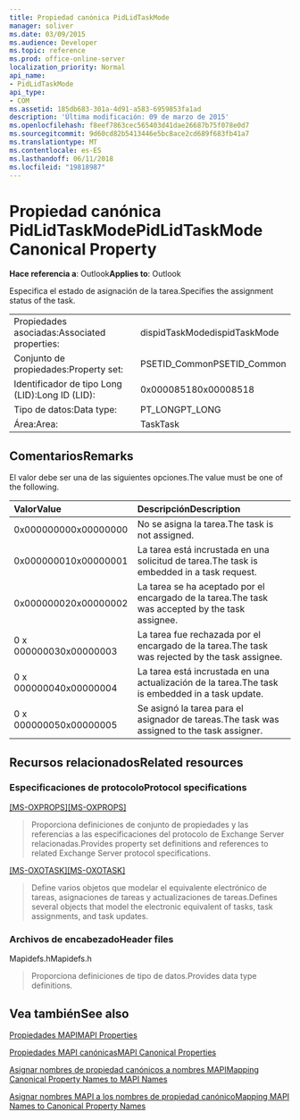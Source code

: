 ```yaml
---
title: Propiedad canónica PidLidTaskMode
manager: soliver
ms.date: 03/09/2015
ms.audience: Developer
ms.topic: reference
ms.prod: office-online-server
localization_priority: Normal
api_name:
- PidLidTaskMode
api_type:
- COM
ms.assetid: 185db683-301a-4d91-a583-6959853fa1ad
description: 'Última modificación: 09 de marzo de 2015'
ms.openlocfilehash: f8eef7863cec565403d41dae26687b75f078e0d7
ms.sourcegitcommit: 9d60cd82b5413446e5bc8ace2cd689f683fb41a7
ms.translationtype: MT
ms.contentlocale: es-ES
ms.lasthandoff: 06/11/2018
ms.locfileid: "19818987"
---
```

# <a name="pidlidtaskmode-canonical-property"></a><span data-ttu-id="bba36-103">Propiedad canónica PidLidTaskMode</span><span class="sxs-lookup"><span data-stu-id="bba36-103">PidLidTaskMode Canonical Property</span></span>

  
  
<span data-ttu-id="bba36-104">**Hace referencia a**: Outlook</span><span class="sxs-lookup"><span data-stu-id="bba36-104">**Applies to**: Outlook</span></span> 
  
<span data-ttu-id="bba36-105">Especifica el estado de asignación de la tarea.</span><span class="sxs-lookup"><span data-stu-id="bba36-105">Specifies the assignment status of the task.</span></span>
  
|||
|:-----|:-----|
|<span data-ttu-id="bba36-106">Propiedades asociadas:</span><span class="sxs-lookup"><span data-stu-id="bba36-106">Associated properties:</span></span>  <br/> |<span data-ttu-id="bba36-107">dispidTaskMode</span><span class="sxs-lookup"><span data-stu-id="bba36-107">dispidTaskMode</span></span>  <br/> |
|<span data-ttu-id="bba36-108">Conjunto de propiedades:</span><span class="sxs-lookup"><span data-stu-id="bba36-108">Property set:</span></span>  <br/> |<span data-ttu-id="bba36-109">PSETID_Common</span><span class="sxs-lookup"><span data-stu-id="bba36-109">PSETID_Common</span></span>  <br/> |
|<span data-ttu-id="bba36-110">Identificador de tipo Long (LID):</span><span class="sxs-lookup"><span data-stu-id="bba36-110">Long ID (LID):</span></span>  <br/> |<span data-ttu-id="bba36-111">0x00008518</span><span class="sxs-lookup"><span data-stu-id="bba36-111">0x00008518</span></span>  <br/> |
|<span data-ttu-id="bba36-112">Tipo de datos:</span><span class="sxs-lookup"><span data-stu-id="bba36-112">Data type:</span></span>  <br/> |<span data-ttu-id="bba36-113">PT_LONG</span><span class="sxs-lookup"><span data-stu-id="bba36-113">PT_LONG</span></span>  <br/> |
|<span data-ttu-id="bba36-114">Área:</span><span class="sxs-lookup"><span data-stu-id="bba36-114">Area:</span></span>  <br/> |<span data-ttu-id="bba36-115">Task</span><span class="sxs-lookup"><span data-stu-id="bba36-115">Task</span></span>  <br/> |
   
## <a name="remarks"></a><span data-ttu-id="bba36-116">Comentarios</span><span class="sxs-lookup"><span data-stu-id="bba36-116">Remarks</span></span>

<span data-ttu-id="bba36-117">El valor debe ser una de las siguientes opciones.</span><span class="sxs-lookup"><span data-stu-id="bba36-117">The value must be one of the following.</span></span>
  
|<span data-ttu-id="bba36-118">**Valor**</span><span class="sxs-lookup"><span data-stu-id="bba36-118">**Value**</span></span>|<span data-ttu-id="bba36-119">**Descripción**</span><span class="sxs-lookup"><span data-stu-id="bba36-119">**Description**</span></span>|
|:-----|:-----|
|<span data-ttu-id="bba36-120">0x00000000</span><span class="sxs-lookup"><span data-stu-id="bba36-120">0x00000000</span></span>  <br/> |<span data-ttu-id="bba36-121">No se asigna la tarea.</span><span class="sxs-lookup"><span data-stu-id="bba36-121">The task is not assigned.</span></span>  <br/> |
|<span data-ttu-id="bba36-122">0x00000001</span><span class="sxs-lookup"><span data-stu-id="bba36-122">0x00000001</span></span>  <br/> |<span data-ttu-id="bba36-123">La tarea está incrustada en una solicitud de tarea.</span><span class="sxs-lookup"><span data-stu-id="bba36-123">The task is embedded in a task request.</span></span>  <br/> |
|<span data-ttu-id="bba36-124">0x00000002</span><span class="sxs-lookup"><span data-stu-id="bba36-124">0x00000002</span></span>  <br/> |<span data-ttu-id="bba36-125">La tarea se ha aceptado por el encargado de la tarea.</span><span class="sxs-lookup"><span data-stu-id="bba36-125">The task was accepted by the task assignee.</span></span>  <br/> |
|<span data-ttu-id="bba36-126">0 x 00000003</span><span class="sxs-lookup"><span data-stu-id="bba36-126">0x00000003</span></span>  <br/> |<span data-ttu-id="bba36-127">La tarea fue rechazada por el encargado de la tarea.</span><span class="sxs-lookup"><span data-stu-id="bba36-127">The task was rejected by the task assignee.</span></span>  <br/> |
|<span data-ttu-id="bba36-128">0 x 00000004</span><span class="sxs-lookup"><span data-stu-id="bba36-128">0x00000004</span></span>  <br/> |<span data-ttu-id="bba36-129">La tarea está incrustada en una actualización de la tarea.</span><span class="sxs-lookup"><span data-stu-id="bba36-129">The task is embedded in a task update.</span></span>  <br/> |
|<span data-ttu-id="bba36-130">0 x 00000005</span><span class="sxs-lookup"><span data-stu-id="bba36-130">0x00000005</span></span>  <br/> |<span data-ttu-id="bba36-131">Se asignó la tarea para el asignador de tareas.</span><span class="sxs-lookup"><span data-stu-id="bba36-131">The task was assigned to the task assigner.</span></span>  <br/> |
   
## <a name="related-resources"></a><span data-ttu-id="bba36-132">Recursos relacionados</span><span class="sxs-lookup"><span data-stu-id="bba36-132">Related resources</span></span>

### <a name="protocol-specifications"></a><span data-ttu-id="bba36-133">Especificaciones de protocolo</span><span class="sxs-lookup"><span data-stu-id="bba36-133">Protocol specifications</span></span>

<span data-ttu-id="bba36-134">[[MS-OXPROPS]](http://msdn.microsoft.com/library/f6ab1613-aefe-447d-a49c-18217230b148%28Office.15%29.aspx)</span><span class="sxs-lookup"><span data-stu-id="bba36-134">[[MS-OXPROPS]](http://msdn.microsoft.com/library/f6ab1613-aefe-447d-a49c-18217230b148%28Office.15%29.aspx)</span></span>
  
> <span data-ttu-id="bba36-135">Proporciona definiciones de conjunto de propiedades y las referencias a las especificaciones del protocolo de Exchange Server relacionadas.</span><span class="sxs-lookup"><span data-stu-id="bba36-135">Provides property set definitions and references to related Exchange Server protocol specifications.</span></span>
    
<span data-ttu-id="bba36-136">[[MS-OXOTASK]](http://msdn.microsoft.com/library/55600ec0-6195-4730-8436-59c7931ef27e%28Office.15%29.aspx)</span><span class="sxs-lookup"><span data-stu-id="bba36-136">[[MS-OXOTASK]](http://msdn.microsoft.com/library/55600ec0-6195-4730-8436-59c7931ef27e%28Office.15%29.aspx)</span></span>
  
> <span data-ttu-id="bba36-137">Define varios objetos que modelar el equivalente electrónico de tareas, asignaciones de tareas y actualizaciones de tareas.</span><span class="sxs-lookup"><span data-stu-id="bba36-137">Defines several objects that model the electronic equivalent of tasks, task assignments, and task updates.</span></span>
    
### <a name="header-files"></a><span data-ttu-id="bba36-138">Archivos de encabezado</span><span class="sxs-lookup"><span data-stu-id="bba36-138">Header files</span></span>

<span data-ttu-id="bba36-139">Mapidefs.h</span><span class="sxs-lookup"><span data-stu-id="bba36-139">Mapidefs.h</span></span>
  
> <span data-ttu-id="bba36-140">Proporciona definiciones de tipo de datos.</span><span class="sxs-lookup"><span data-stu-id="bba36-140">Provides data type definitions.</span></span>
    
## <a name="see-also"></a><span data-ttu-id="bba36-141">Vea también</span><span class="sxs-lookup"><span data-stu-id="bba36-141">See also</span></span>



[<span data-ttu-id="bba36-142">Propiedades MAPI</span><span class="sxs-lookup"><span data-stu-id="bba36-142">MAPI Properties</span></span>](mapi-properties.md)
  
[<span data-ttu-id="bba36-143">Propiedades MAPI canónicas</span><span class="sxs-lookup"><span data-stu-id="bba36-143">MAPI Canonical Properties</span></span>](mapi-canonical-properties.md)
  
[<span data-ttu-id="bba36-144">Asignar nombres de propiedad canónicos a nombres MAPI</span><span class="sxs-lookup"><span data-stu-id="bba36-144">Mapping Canonical Property Names to MAPI Names</span></span>](mapping-canonical-property-names-to-mapi-names.md)
  
[<span data-ttu-id="bba36-145">Asignar nombres MAPI a los nombres de propiedad canónico</span><span class="sxs-lookup"><span data-stu-id="bba36-145">Mapping MAPI Names to Canonical Property Names</span></span>](mapping-mapi-names-to-canonical-property-names.md)

